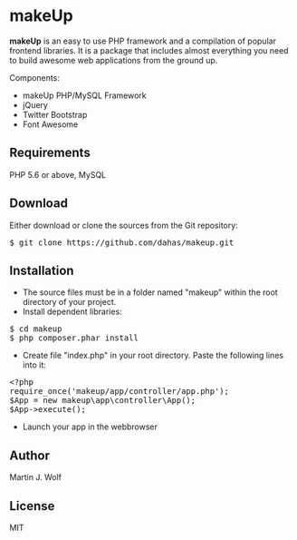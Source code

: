 # makeUp
<b>makeUp</b> is an easy to use PHP framework and a compilation of popular frontend libraries. It is a package that includes almost everything you need to build awesome web applications from the ground up.

Components:
- makeUp PHP/MySQL Framework
- jQuery
- Twitter Bootstrap
- Font Awesome

## Requirements
PHP 5.6 or above, MySQL

## Download

Either download or clone the sources from the Git repository: 
<pre>$ git clone https://github.com/dahas/makeup.git</pre>

## Installation
- The source files must be in a folder named "makeup" within the root directory of your project. 
- Install dependent libraries: 
<pre>$ cd makeup 
$ php composer.phar install</pre>
- Create file "index.php" in your root directory. Paste the following lines into it:
<pre>&lt;?php
require_once('makeup/app/controller/app.php');
$App = new makeup\app\controller\App();
$App->execute();</pre>
- Launch your app in the webbrowser

## Author 
Martin J. Wolf

## License
MIT
